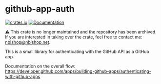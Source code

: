 # github-app-auth

[![crates.io](https://img.shields.io/crates/v/github-app-auth.svg)](https://crates.io/crates/github-app-auth)
[![Documentation](https://docs.rs/github-app-auth/badge.svg)](https://docs.rs/github-app-auth)

⚠️ This crate is no longer maintained and the repository has been archived. If you are interested in taking over the crate, feel free to contact me: <nbishop@nbishop.net>.

This is a small library for authenticating with the GitHub API as a
GitHub app.

Documentation on the overall flow:
https://developer.github.com/apps/building-github-apps/authenticating-with-github-apps
